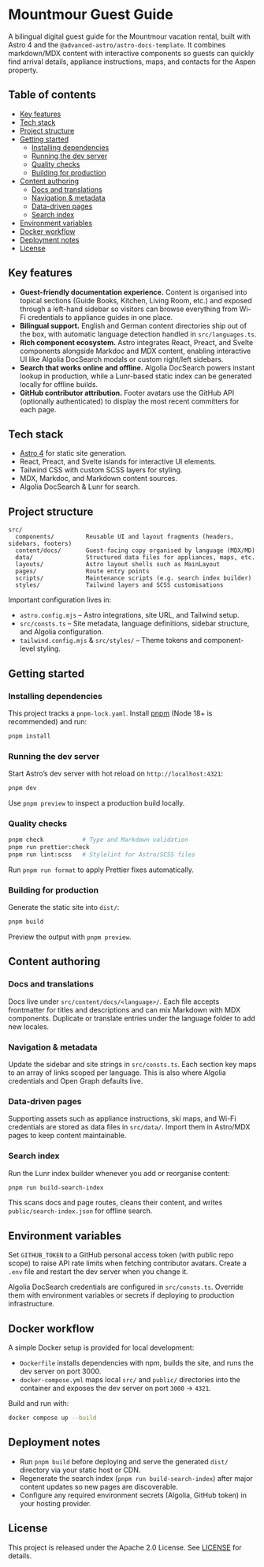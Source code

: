 # Mountmour Guest Guide

A bilingual digital guest guide for the Mountmour vacation rental, built with Astro 4 and the `@advanced-astro/astro-docs-template`. It combines markdown/MDX content with interactive components so guests can quickly find arrival details, appliance instructions, maps, and contacts for the Aspen property.

## Table of contents
- [Key features](#key-features)
- [Tech stack](#tech-stack)
- [Project structure](#project-structure)
- [Getting started](#getting-started)
  - [Installing dependencies](#installing-dependencies)
  - [Running the dev server](#running-the-dev-server)
  - [Quality checks](#quality-checks)
  - [Building for production](#building-for-production)
- [Content authoring](#content-authoring)
  - [Docs and translations](#docs-and-translations)
  - [Navigation & metadata](#navigation--metadata)
  - [Data-driven pages](#data-driven-pages)
  - [Search index](#search-index)
- [Environment variables](#environment-variables)
- [Docker workflow](#docker-workflow)
- [Deployment notes](#deployment-notes)
- [License](#license)

## Key features
- **Guest-friendly documentation experience.** Content is organised into topical sections (Guide Books, Kitchen, Living Room, etc.) and exposed through a left-hand sidebar so visitors can browse everything from Wi-Fi credentials to appliance guides in one place.
- **Bilingual support.** English and German content directories ship out of the box, with automatic language detection handled in `src/languages.ts`.
- **Rich component ecosystem.** Astro integrates React, Preact, and Svelte components alongside Markdoc and MDX content, enabling interactive UI like Algolia DocSearch modals or custom right/left sidebars.
- **Search that works online and offline.** Algolia DocSearch powers instant lookup in production, while a Lunr-based static index can be generated locally for offline builds.
- **GitHub contributor attribution.** Footer avatars use the GitHub API (optionally authenticated) to display the most recent committers for each page.

## Tech stack
- [Astro 4](https://astro.build) for static site generation.
- React, Preact, and Svelte islands for interactive UI elements.
- Tailwind CSS with custom SCSS layers for styling.
- MDX, Markdoc, and Markdown content sources.
- Algolia DocSearch & Lunr for search.

## Project structure
```
src/
  components/         Reusable UI and layout fragments (headers, sidebars, footers)
  content/docs/       Guest-facing copy organised by language (MDX/MD)
  data/               Structured data files for appliances, maps, etc.
  layouts/            Astro layout shells such as MainLayout
  pages/              Route entry points
  scripts/            Maintenance scripts (e.g. search index builder)
  styles/             Tailwind layers and SCSS customisations
```

Important configuration lives in:
- `astro.config.mjs` – Astro integrations, site URL, and Tailwind setup.
- `src/consts.ts` – Site metadata, language definitions, sidebar structure, and Algolia configuration.
- `tailwind.config.mjs` & `src/styles/` – Theme tokens and component-level styling.

## Getting started
### Installing dependencies
This project tracks a `pnpm-lock.yaml`. Install [pnpm](https://pnpm.io/) (Node 18+ is recommended) and run:
```bash
pnpm install
```

### Running the dev server
Start Astro’s dev server with hot reload on `http://localhost:4321`:
```bash
pnpm dev
```
Use `pnpm preview` to inspect a production build locally.

### Quality checks
```bash
pnpm check           # Type and Markdown validation
pnpm run prettier:check
pnpm run lint:scss   # Stylelint for Astro/SCSS files
```
Run `pnpm run format` to apply Prettier fixes automatically.

### Building for production
Generate the static site into `dist/`:
```bash
pnpm build
```
Preview the output with `pnpm preview`.

## Content authoring
### Docs and translations
Docs live under `src/content/docs/<language>/`. Each file accepts frontmatter for titles and descriptions and can mix Markdown with MDX components. Duplicate or translate entries under the language folder to add new locales.

### Navigation & metadata
Update the sidebar and site strings in `src/consts.ts`. Each section key maps to an array of links scoped per language. This is also where Algolia credentials and Open Graph defaults live.

### Data-driven pages
Supporting assets such as appliance instructions, ski maps, and Wi-Fi credentials are stored as data files in `src/data/`. Import them in Astro/MDX pages to keep content maintainable.

### Search index
Run the Lunr index builder whenever you add or reorganise content:
```bash
pnpm run build-search-index
```
This scans docs and page routes, cleans their content, and writes `public/search-index.json` for offline search.

## Environment variables
Set `GITHUB_TOKEN` to a GitHub personal access token (with public repo scope) to raise API rate limits when fetching contributor avatars. Create a `.env` file and restart the dev server when you change it.

Algolia DocSearch credentials are configured in `src/consts.ts`. Override them with environment variables or secrets if deploying to production infrastructure.

## Docker workflow
A simple Docker setup is provided for local development:
- `Dockerfile` installs dependencies with npm, builds the site, and runs the dev server on port 3000.
- `docker-compose.yml` maps local `src/` and `public/` directories into the container and exposes the dev server on port `3000` → `4321`.

Build and run with:
```bash
docker compose up --build
```

## Deployment notes
- Run `pnpm build` before deploying and serve the generated `dist/` directory via your static host or CDN.
- Regenerate the search index (`pnpm run build-search-index`) after major content updates so new pages are discoverable.
- Configure any required environment secrets (Algolia, GitHub token) in your hosting provider.

## License
This project is released under the Apache 2.0 License. See [LICENSE](./LICENSE) for details.
